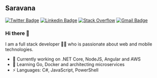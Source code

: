 ## Saravana
[![Twitter Badge](https://img.shields.io/badge/-Twitter-1ca0f1?style=flat-square&labelColor=1ca0f1&logo=twitter&logoColor=white&link=https://twitter.com/saravanaj1)](https://twitter.com/saravanaj1) [![Linkedin Badge](https://img.shields.io/badge/-LinkedIn-blue?style=flat-square&logo=Linkedin&logoColor=white&link=https://www.linkedin.com/in/saravanabhavanj/)](https://www.linkedin.com/in/saravanabhavanj/) [![Stack Overflow](https://img.shields.io/badge/-Stack%20Overflow-333232?style=flat-square&logo=stack-overflow&logoColor=f48024&link=https://stackoverflow.com/users/2419531/saravana)](https://stackoverflow.com/users/2419531/saravana)
[![Gmail Badge](https://img.shields.io/badge/-Email-c14438?style=flat-square&logo=Gmail&logoColor=white&link=mailto:saravanabhavanj@gmail.com)](mailto:saravanabhavanj@gmail.com?subject=Hi%20from%20GitHub)

### Hi there 👋

I am a full stack developer 👨‍💻 who is passionate about web and mobile technologies. 

- 🔭 Currently working on .NET Core, NodeJS, Angular and AWS
- 🌱 Learning Go, Docker and architecting microservices
-  ⚡ Languages: C#, JavaScript, PowerShell



